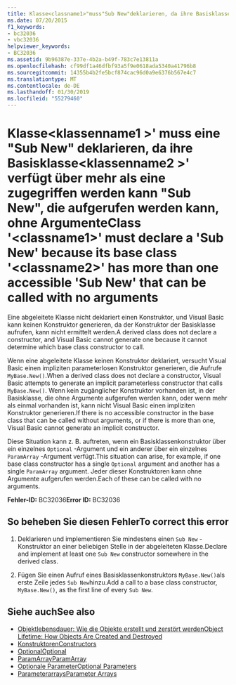 ```yaml
---
title: Klasse<classname1>"muss"Sub New"deklarieren, da ihre Basisklasse<classname2>" verfügt über mehr als eine zugegriffen werden kann "Sub New", die aufgerufen werden kann, ohne Argumente
ms.date: 07/20/2015
f1_keywords:
- bc32036
- vbc32036
helpviewer_keywords:
- BC32036
ms.assetid: 9b96387e-337e-4b2a-b49f-783c7e13811a
ms.openlocfilehash: cf99df1a46dfbf93a5f9e0618ada5340a41796b8
ms.sourcegitcommit: 14355b4b2fe5bcf874cac96d0a9e6376b567e4c7
ms.translationtype: MT
ms.contentlocale: de-DE
ms.lasthandoff: 01/30/2019
ms.locfileid: "55279460"
---
```

# <a name="class-classname1-must-declare-a-sub-new-because-its-base-class-classname2-has-more-than-one-accessible-sub-new-that-can-be-called-with-no-arguments"></a><span data-ttu-id="9cf01-102">Klasse\<klassenname1 >' muss eine "Sub New" deklarieren, da ihre Basisklasse\<klassenname2 >' verfügt über mehr als eine zugegriffen werden kann "Sub New", die aufgerufen werden kann, ohne Argumente</span><span class="sxs-lookup"><span data-stu-id="9cf01-102">Class '\<classname1>' must declare a 'Sub New' because its base class '\<classname2>' has more than one accessible 'Sub New' that can be called with no arguments</span></span>
<span data-ttu-id="9cf01-103">Eine abgeleitete Klasse nicht deklariert einen Konstruktor, und Visual Basic kann keinen Konstruktor generieren, da der Konstruktor der Basisklasse aufrufen, kann nicht ermittelt werden.</span><span class="sxs-lookup"><span data-stu-id="9cf01-103">A derived class does not declare a constructor, and Visual Basic cannot generate one because it cannot determine which base class constructor to call.</span></span>  
  
 <span data-ttu-id="9cf01-104">Wenn eine abgeleitete Klasse keinen Konstruktor deklariert, versucht Visual Basic einen impliziten parameterlosen Konstruktor generieren, die Aufrufe `MyBase.New()`.</span><span class="sxs-lookup"><span data-stu-id="9cf01-104">When a derived class does not declare a constructor, Visual Basic attempts to generate an implicit parameterless constructor that calls `MyBase.New()`.</span></span> <span data-ttu-id="9cf01-105">Wenn kein zugänglicher Konstruktor vorhanden ist, in der Basisklasse, die ohne Argumente aufgerufen werden kann, oder wenn mehr als einmal vorhanden ist, kann nicht Visual Basic einen impliziten Konstruktor generieren.</span><span class="sxs-lookup"><span data-stu-id="9cf01-105">If there is no accessible constructor in the base class that can be called without arguments, or if there is more than one, Visual Basic cannot generate an implicit constructor.</span></span>  
  
 <span data-ttu-id="9cf01-106">Diese Situation kann z. B. auftreten, wenn ein Basisklassenkonstruktor über ein einzelnes `Optional` -Argument und ein anderer über ein einzelnes `ParamArray` -Argument verfügt.</span><span class="sxs-lookup"><span data-stu-id="9cf01-106">This situation can arise, for example, if one base class constructor has a single `Optional` argument and another has a single `ParamArray` argument.</span></span> <span data-ttu-id="9cf01-107">Jeder dieser Konstruktoren kann ohne Argumente aufgerufen werden.</span><span class="sxs-lookup"><span data-stu-id="9cf01-107">Each of these can be called with no arguments.</span></span>  
  
 <span data-ttu-id="9cf01-108">**Fehler-ID:** BC32036</span><span class="sxs-lookup"><span data-stu-id="9cf01-108">**Error ID:** BC32036</span></span>  
  
## <a name="to-correct-this-error"></a><span data-ttu-id="9cf01-109">So beheben Sie diesen Fehler</span><span class="sxs-lookup"><span data-stu-id="9cf01-109">To correct this error</span></span>  
  
1.  <span data-ttu-id="9cf01-110">Deklarieren und implementieren Sie mindestens einen `Sub New` -Konstruktor an einer beliebigen Stelle in der abgeleiteten Klasse.</span><span class="sxs-lookup"><span data-stu-id="9cf01-110">Declare and implement at least one `Sub New` constructor somewhere in the derived class.</span></span>  
  
2.  <span data-ttu-id="9cf01-111">Fügen Sie einen Aufruf eines Basisklassenkonstruktors `MyBase.New()`als erste Zeile jedes `Sub New`hinzu.</span><span class="sxs-lookup"><span data-stu-id="9cf01-111">Add a call to a base class constructor, `MyBase.New()`, as the first line of every `Sub New`.</span></span>  
  
## <a name="see-also"></a><span data-ttu-id="9cf01-112">Siehe auch</span><span class="sxs-lookup"><span data-stu-id="9cf01-112">See also</span></span>
- [<span data-ttu-id="9cf01-113">Objektlebensdauer: Wie die Objekte erstellt und zerstört werden</span><span class="sxs-lookup"><span data-stu-id="9cf01-113">Object Lifetime: How Objects Are Created and Destroyed</span></span>](../../visual-basic/programming-guide/language-features/objects-and-classes/object-lifetime-how-objects-are-created-and-destroyed.md)
- [<span data-ttu-id="9cf01-114">Konstruktoren</span><span class="sxs-lookup"><span data-stu-id="9cf01-114">Constructors</span></span>](~/docs/visual-basic/programming-guide/concepts/object-oriented-programming.md#constructors)
- [<span data-ttu-id="9cf01-115">Optional</span><span class="sxs-lookup"><span data-stu-id="9cf01-115">Optional</span></span>](../../visual-basic/language-reference/modifiers/optional.md)
- [<span data-ttu-id="9cf01-116">ParamArray</span><span class="sxs-lookup"><span data-stu-id="9cf01-116">ParamArray</span></span>](../../visual-basic/language-reference/modifiers/paramarray.md)
- [<span data-ttu-id="9cf01-117">Optionale Parameter</span><span class="sxs-lookup"><span data-stu-id="9cf01-117">Optional Parameters</span></span>](../../visual-basic/programming-guide/language-features/procedures/optional-parameters.md)
- [<span data-ttu-id="9cf01-118">Parameterarrays</span><span class="sxs-lookup"><span data-stu-id="9cf01-118">Parameter Arrays</span></span>](../../visual-basic/programming-guide/language-features/procedures/parameter-arrays.md)
